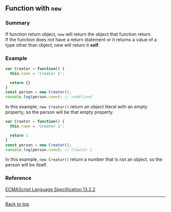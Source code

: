 ## Function with `new`

### Summary

If function return object, `new` will return the object that function return.  
If the function does not have a return statement or it returns a value of a type other than object, new will return it **self**.

### Example
```javascript
var Creator = function() {
  this.name = 'Creator 1';

  return {}
}
const person = new Creator();
console.log(person.name); // undefined
```
In this example, `new Creator()` return an object literal with an empty property, so the person will be that empty property.  

```javascript
var Creator = function() {
  this.name = 'Creator 1';

  return 1
}
const person = new Creator();
console.log(person.name); // Creator 1
```
In this example, `new Creator()` return a number that is not an object. so the person will be itself.



### Reference

[ECMAScript Language Specification 13.2.2](https://262.ecma-international.org/5.1/#sec-13.2.2)


---

[Back to top](../../readme.md)